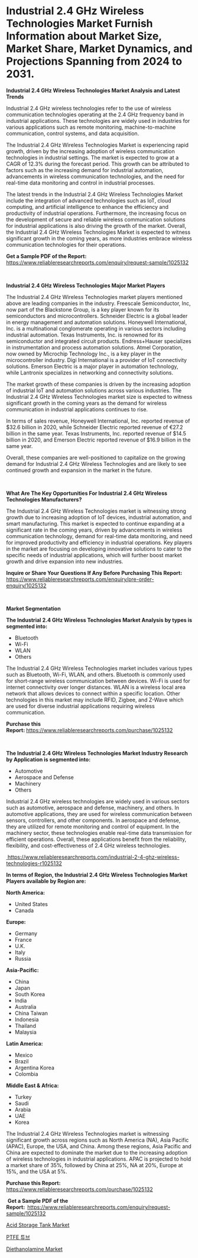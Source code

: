 <p><h1>Industrial 2.4 GHz Wireless Technologies Market Furnish Information about Market Size, Market Share, Market Dynamics, and Projections Spanning from 2024 to 2031.</h1></p><p><strong>Industrial 2.4 GHz Wireless Technologies Market Analysis and Latest Trends</strong></p>
<p><p>Industrial 2.4 GHz wireless technologies refer to the use of wireless communication technologies operating at the 2.4 GHz frequency band in industrial applications. These technologies are widely used in industries for various applications such as remote monitoring, machine-to-machine communication, control systems, and data acquisition.</p><p>The Industrial 2.4 GHz Wireless Technologies Market is experiencing rapid growth, driven by the increasing adoption of wireless communication technologies in industrial settings. The market is expected to grow at a CAGR of 12.3% during the forecast period. This growth can be attributed to factors such as the increasing demand for industrial automation, advancements in wireless communication technologies, and the need for real-time data monitoring and control in industrial processes.</p><p>The latest trends in the Industrial 2.4 GHz Wireless Technologies Market include the integration of advanced technologies such as IoT, cloud computing, and artificial intelligence to enhance the efficiency and productivity of industrial operations. Furthermore, the increasing focus on the development of secure and reliable wireless communication solutions for industrial applications is also driving the growth of the market. Overall, the Industrial 2.4 GHz Wireless Technologies Market is expected to witness significant growth in the coming years, as more industries embrace wireless communication technologies for their operations.</p></p>
<p><strong>Get a Sample PDF of the Report:&nbsp;</strong> <a href="https://www.reliableresearchreports.com/enquiry/request-sample/1025132">https://www.reliableresearchreports.com/enquiry/request-sample/1025132</a></p>
<p>&nbsp;</p>
<p><strong>Industrial 2.4 GHz Wireless Technologies Major Market Players</strong></p>
<p><p>The Industrial 2.4 GHz Wireless Technologies market players mentioned above are leading companies in the industry. Freescale Semiconductor, Inc, now part of the Blackstone Group, is a key player known for its semiconductors and microcontrollers. Schneider Electric is a global leader in energy management and automation solutions. Honeywell International, Inc. is a multinational conglomerate operating in various sectors including industrial automation. Texas Instruments, Inc. is renowned for its semiconductor and integrated circuit products. Endress+Hauser specializes in instrumentation and process automation solutions. Atmel Corporation, now owned by Microchip Technology Inc., is a key player in the microcontroller industry. Digi International is a provider of IoT connectivity solutions. Emerson Electric is a major player in automation technology, while Lantronix specializes in networking and connectivity solutions.</p><p>The market growth of these companies is driven by the increasing adoption of industrial IoT and automation solutions across various industries. The Industrial 2.4 GHz Wireless Technologies market size is expected to witness significant growth in the coming years as the demand for wireless communication in industrial applications continues to rise.</p><p>In terms of sales revenue, Honeywell International, Inc. reported revenue of $32.6 billion in 2020, while Schneider Electric reported revenue of €27.2 billion in the same year. Texas Instruments, Inc. reported revenue of $14.5 billion in 2020, and Emerson Electric reported revenue of $16.9 billion in the same year.</p><p>Overall, these companies are well-positioned to capitalize on the growing demand for Industrial 2.4 GHz Wireless Technologies and are likely to see continued growth and expansion in the market in the future.</p></p>
<p>&nbsp;</p>
<p><strong>What Are The Key Opportunities For Industrial 2.4 GHz Wireless Technologies Manufacturers?</strong></p>
<p><p>The Industrial 2.4 GHz Wireless Technologies market is witnessing strong growth due to increasing adoption of IoT devices, industrial automation, and smart manufacturing. This market is expected to continue expanding at a significant rate in the coming years, driven by advancements in wireless communication technology, demand for real-time data monitoring, and need for improved productivity and efficiency in industrial operations. Key players in the market are focusing on developing innovative solutions to cater to the specific needs of industrial applications, which will further boost market growth and drive expansion into new industries.</p></p>
<p><strong>Inquire or Share Your Questions If Any Before Purchasing This Report:</strong> <a href="https://www.reliableresearchreports.com/enquiry/pre-order-enquiry/1025132">https://www.reliableresearchreports.com/enquiry/pre-order-enquiry/1025132</a></p>
<p>&nbsp;</p>
<p><strong>Market Segmentation</strong></p>
<p><strong>The Industrial 2.4 GHz Wireless Technologies Market Analysis by types is segmented into:</strong></p>
<p><ul><li>Bluetooth</li><li>Wi-Fi</li><li>WLAN</li><li>Others</li></ul></p>
<p><p>The Industrial 2.4 GHz Wireless Technologies market includes various types such as Bluetooth, Wi-Fi, WLAN, and others. Bluetooth is commonly used for short-range wireless communication between devices. Wi-Fi is used for internet connectivity over longer distances. WLAN is a wireless local area network that allows devices to connect within a specific location. Other technologies in this market may include RFID, Zigbee, and Z-Wave which are used for diverse industrial applications requiring wireless communication.</p></p>
<p><strong>Purchase this Report:&nbsp;</strong><a href="https://www.reliableresearchreports.com/purchase/1025132">https://www.reliableresearchreports.com/purchase/1025132</a></p>
<p>&nbsp;</p>
<p><strong>The Industrial 2.4 GHz Wireless Technologies Market Industry Research by Application is segmented into:</strong></p>
<p><ul><li>Automotive</li><li>Aerospace and Defense</li><li>Machinery</li><li>Others</li></ul></p>
<p><p>Industrial 2.4 GHz wireless technologies are widely used in various sectors such as automotive, aerospace and defense, machinery, and others. In automotive applications, they are used for wireless communication between sensors, controllers, and other components. In aerospace and defense, they are utilized for remote monitoring and control of equipment. In the machinery sector, these technologies enable real-time data transmission for efficient operations. Overall, these applications benefit from the reliability, flexibility, and cost-effectiveness of 2.4 GHz wireless technologies.</p></p>
<p><a href="https://www.reliableresearchreports.com/industrial-2-4-ghz-wireless-technologies-r1025132">&nbsp;https://www.reliableresearchreports.com/industrial-2-4-ghz-wireless-technologies-r1025132</a></p>
<p><strong>In terms of Region, the Industrial 2.4 GHz Wireless Technologies Market Players available by Region are:</strong></p>
<p>
    <p> <strong> North America: </strong>
        <ul>
            <li>United States</li>
            <li>Canada</li>
        </ul>
        </p> 
    <p> <strong> Europe: </strong>
        <ul>
            <li>Germany</li>
            <li>France</li>
            <li>U.K.</li>
            <li>Italy</li>
            <li>Russia</li>
        </ul>
        </p> 
    <p> <strong> Asia-Pacific: </strong>
        <ul>
            <li>China</li>
            <li>Japan</li>
            <li>South Korea</li>
            <li>India</li>
            <li>Australia</li>
            <li>China Taiwan</li>
            <li>Indonesia</li>
            <li>Thailand</li>
            <li>Malaysia</li>
        </ul>
        </p> 
    <p> <strong> Latin America: </strong>
        <ul>
            <li>Mexico</li>
            <li>Brazil</li>
            <li>Argentina Korea</li>
            <li>Colombia</li>
        </ul>
        </p> 
    <p> <strong> Middle East & Africa: </strong>
        <ul>
            <li>Turkey</li>
            <li>Saudi</li>
            <li>Arabia</li>
            <li>UAE</li>
            <li>Korea</li>
        </ul>
    </p>
    </p>
<p><p>The Industrial 2.4 GHz Wireless Technologies market is witnessing significant growth across regions such as North America (NA), Asia Pacific (APAC), Europe, the USA, and China. Among these regions, Asia Pacific and China are expected to dominate the market due to the increasing adoption of wireless technologies in industrial applications. APAC is projected to hold a market share of 35%, followed by China at 25%, NA at 20%, Europe at 15%, and the USA at 5%.</p></p>
<p><strong>Purchase this Report: </strong><a href="https://www.reliableresearchreports.com/purchase/1025132">https://www.reliableresearchreports.com/purchase/1025132</a></p>
<p>&nbsp;<strong>Get a Sample PDF of the Report:&nbsp;&nbsp;</strong><a href="https://www.reliableresearchreports.com/enquiry/request-sample/1025132">https://www.reliableresearchreports.com/enquiry/request-sample/1025132</a></p>
<p><strong></strong></p>
<p><p><a href="https://view.publitas.com/reportprime-1/acid-storage-tank-market-a-comprehensive-report-of-its-market-share-growth-trends-2024-2031/">Acid Storage Tank Market</a></p><p><a href="https://medium.com/@cierrahayes1930/ptfe-%ED%8A%9C%EB%B8%8C-%EC%8B%9C%EC%9E%A5-%ED%8A%B8%EB%A0%8C%EB%93%9C-%EC%98%88%EC%B8%A1-%EB%B0%8F-2031%EB%85%84%EA%B9%8C%EC%A7%80%EC%9D%98-%EA%B2%BD%EC%9F%81-%EB%B6%84%EC%84%9D-3c73b885e389">PTFE 튜브</a></p><p><a href="https://scarlet-rocket-c63.notion.site/Diethanolamine-Market-Insights-Market-Players-and-Forecast-Till-2031-353355fbc3a24b6d9db30d98c34bd433">Diethanolamine Market</a></p></p>